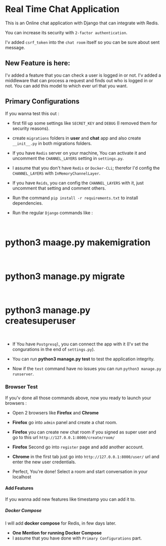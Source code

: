 # Real Time Chat Application

This is an Online chat application with Django that can integrate with Redis.

You can increase its security with ``2-factor authentication``.

I'v added `csrf_token` into the `chat room` itself so you can be sure about sent message.

<h2>
	New Feature is here:
</h2>
I'v added a feature that you can check a user is logged in or not. I'v added a middleware that can 
process a request and finds out who is logged in or not. You can add this model to which ever url that 
you want.

## Primary Configurations

If you wanna test this out :

- first fill up some settings like `SECRET_KEY` and `DEBUG` (I removed them for security reasons).

- create `migrations` folders in **user** and **chat** app and also create `__init__.py` in both migrations folders.

- If you have `Redis` server on your machine, You can activate it and uncomment the `CHANNEL_LAYERS` setting in `settings.py`.

- I assume that you don't have `Redis` or `Docker-CLi`; therefor I'd config the `CHANNEL_LAYERS` with `InMemoryChannelLayer`.

- If you have `Reids`, you can config the `CHANNEL_LAYERS` with it, just uncomment that setting and comment others.

- Run the command `pip install -r requirements.txt` to install dependencies.

- Run the regular `Django` commands like : <br />

<br />
<h1>
python3 maage.py makemigration
</h1>
<br />
<h1>
python3 manage.py migrate
</h1>
<br />
<h1>
python3 manage.py createsuperuser
</h1>

<br />

- If You have `Postgresql`, you can connect the app with it (I'v set the congurations in the end of `settings.py`).

- You can run **python3 manage.py test** to test the application integrity.

- Now if the `test` command have no issues you can run `python3 manage.py runserver`.

### Browser Test

If you'v done all those commands above, now you ready to launch your browsers : 

- Open 2 browsers like **Firefox** and **Chrome**

- **Firefox** go into `admin` panel and create a chat room.

- **Firefox** you can create new chat room if you signed as super user and go to this url `http://127.0.0.1:8000/create/room/`

- **Firefox** Second go into `register` page and add another account.

- **Chrome** in the first tab just go into `http://127.0.0.1:8000/user/` url and enter the new user credentials.

- Perfect, You're done! Select a room and start conversation in your localhost

#### Add Features

If you wanna add new features like timestamp you can add it to.

##### Docker Compose

I will add **docker compose** for Redis, in few days later.

- **One Mention for running Docker Compose** 
- I assume that you have done with ``Primary Configurations`` part.
